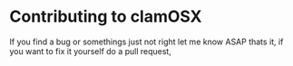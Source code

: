 # Contributing to clamOSX

If you find a bug or somethings just not right let me know ASAP thats it, if you want to fix it yourself do a pull request,

